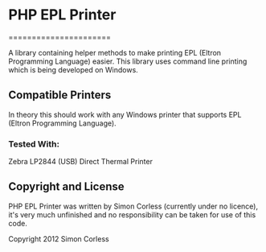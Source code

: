# PHP EPL Printer
======================

A library containing helper methods to make printing EPL (Eltron Programming Language) easier. This library uses command line printing which is being developed on Windows.

## Compatible Printers

In theory this should work with any Windows printer that supports EPL (Eltron Programming Language).

### Tested With:

Zebra LP2844 (USB) Direct Thermal Printer

## Copyright and License

PHP EPL Printer was written by Simon Corless (currently under no licence), it's very much unfinished and no responsibility can be taken for use of this code.

Copyright 2012 Simon Corless
